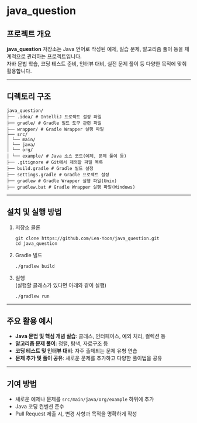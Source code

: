 # java_question

## 프로젝트 개요

**java_question** 저장소는 Java 언어로 작성된 예제, 실습 문제, 알고리즘 풀이 등을 체계적으로 관리하는 프로젝트입니다.  
자바 문법 학습, 코딩 테스트 준비, 인터뷰 대비, 실전 문제 풀이 등 다양한 목적에 맞춰 활용합니다.

---

## 디렉토리 구조
```
java_question/
├── .idea/ # IntelliJ 프로젝트 설정 파일
├── gradle/ # Gradle 빌드 도구 관련 파일
├── wrapper/ # Gradle Wrapper 실행 파일
├── src/
│ └── main/
│ └── java/
│ └── org/
│ └── example/ # Java 소스 코드(예제, 문제 풀이 등)
├── .gitignore # Git에서 제외할 파일 목록
├── build.gradle # Gradle 빌드 설정
├── settings.gradle # Gradle 프로젝트 설정
├── gradlew # Gradle Wrapper 실행 파일(Unix)
├── gradlew.bat # Gradle Wrapper 실행 파일(Windows)
```


---

## 설치 및 실행 방법

1. 저장소 클론

    ```
    git clone https://github.com/Len-Yoon/java_question.git
    cd java_question
    ```

2. Gradle 빌드

    ```
    ./gradlew build
    ```

3. 실행  
   (실행할 클래스가 있다면 아래와 같이 실행)

    ```
    ./gradlew run
    ```

---

## 주요 활용 예시

- **Java 문법 및 핵심 개념 실습**: 클래스, 인터페이스, 예외 처리, 컬렉션 등
- **알고리즘 문제 풀이**: 정렬, 탐색, 자료구조 등
- **코딩 테스트 및 인터뷰 대비**: 자주 출제되는 문제 유형 연습
- **문제 추가 및 풀이 공유**: 새로운 문제를 추가하고 다양한 풀이법을 공유

---

## 기여 방법

- 새로운 예제나 문제를 `src/main/java/org/example` 하위에 추가
- Java 코딩 컨벤션 준수
- Pull Request 제출 시, 변경 사항과 목적을 명확하게 작성


